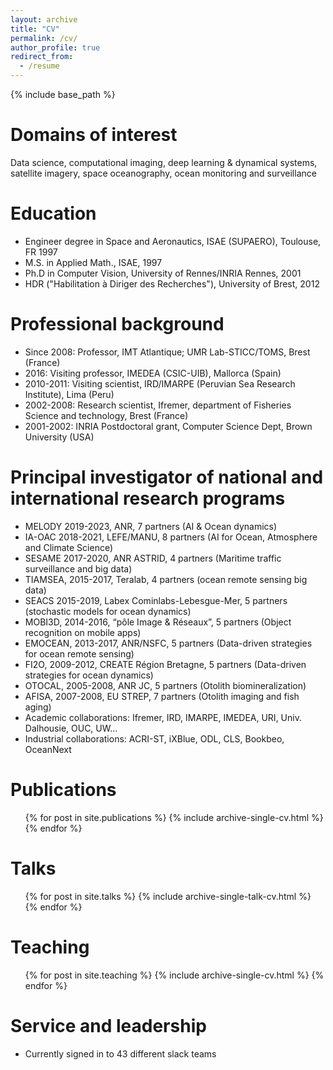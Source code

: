 ```yaml
---
layout: archive
title: "CV"
permalink: /cv/
author_profile: true
redirect_from:
  - /resume
---
```


{% include base_path %}

Domains of interest
======
Data science, computational imaging, deep learning & dynamical systems, satellite imagery, space oceanography, ocean monitoring and surveillance

Education
======
* Engineer degree in Space and Aeronautics, ISAE (SUPAERO), Toulouse, FR 1997
* M.S. in Applied Math., ISAE, 1997
* Ph.D in Computer Vision, University of Rennes/INRIA Rennes, 2001
* HDR ("Habilitation à Diriger des Recherches"), University of Brest, 2012

Professional background
======
* Since 2008: Professor, IMT Atlantique; UMR Lab-STICC/TOMS, Brest (France)
* 2016: Visiting professor, IMEDEA (CSIC-UIB), Mallorca (Spain)
* 2010-2011: Visiting scientist, IRD/IMARPE (Peruvian Sea Research Institute), Lima (Peru)
* 2002-2008: Research scientist, Ifremer, department of Fisheries Science and technology, Brest (France) 
* 2001-2002: INRIA Postdoctoral grant, Computer Science Dept, Brown University (USA) 
  
Principal investigator of national and international research programs
======
* MELODY 2019-2023, ANR, 7 partners (AI & Ocean dynamics)
* IA-OAC 2018-2021, LEFE/MANU, 8 partners (AI for Ocean, Atmosphere and Climate Science)
* SESAME 2017-2020, ANR ASTRID, 4 partners (Maritime traffic surveillance and big data)
* TIAMSEA, 2015-2017, Teralab, 4 partners (ocean remote sensing big data)
* SEACS 2015-2019, Labex Cominlabs-Lebesgue-Mer, 5 partners (stochastic models for ocean dynamics)
* MOBI3D, 2014-2016, “pôle Image & Réseaux”, 5 partners (Object recognition on mobile apps)
* EMOCEAN, 2013-2017, ANR/NSFC, 5 partners (Data-driven strategies for ocean remote sensing)
* FI2O, 2009-2012, CREATE Région Bretagne, 5 partners (Data-driven strategies for ocean dynamics)
* OTOCAL, 2005-2008, ANR JC, 5 partners (Otolith biomineralization)
* AFISA, 2007-2008, EU STREP, 7 partners (Otolith imaging and fish aging)
* Academic collaborations: Ifremer, IRD, IMARPE, IMEDEA, URI, Univ. Dalhousie, OUC, UW...
* Industrial collaborations: ACRI-ST, iXBlue, ODL, CLS, Bookbeo, OceanNext

Publications
======
  <ul>{% for post in site.publications %}
    {% include archive-single-cv.html %}
  {% endfor %}</ul>
  
Talks
======
  <ul>{% for post in site.talks %}
    {% include archive-single-talk-cv.html %}
  {% endfor %}</ul>
  
Teaching
======
  <ul>{% for post in site.teaching %}
    {% include archive-single-cv.html %}
  {% endfor %}</ul>
  
Service and leadership
======
* Currently signed in to 43 different slack teams
